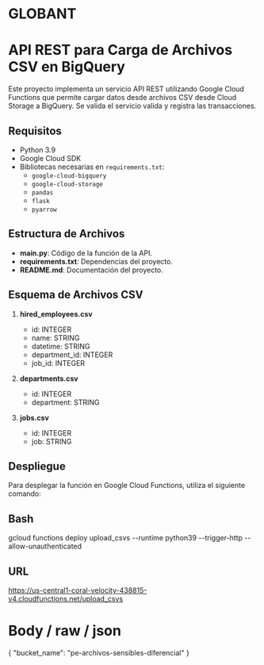 # GLOBANT

# API REST para Carga de Archivos CSV en BigQuery

Este proyecto implementa un servicio API REST utilizando Google Cloud Functions que permite cargar datos desde archivos CSV desde Cloud Storage a BigQuery. Se valida el servicio valida y registra las transacciones.

## Requisitos

- Python 3.9
- Google Cloud SDK
- Bibliotecas necesarias en `requirements.txt`:
  - `google-cloud-bigquery`
  - `google-cloud-storage`
  - `pandas`
  - `flask`
  - `pyarrow`

## Estructura de Archivos

- **main.py**: Código de la función de la API.
- **requirements.txt**: Dependencias del proyecto.
- **README.md**: Documentación del proyecto.

## Esquema de Archivos CSV

1. **hired_employees.csv**
   - id: INTEGER
   - name: STRING
   - datetime: STRING
   - department_id: INTEGER
   - job_id: INTEGER

2. **departments.csv**
   - id: INTEGER
   - department: STRING

3. **jobs.csv**
   - id: INTEGER
   - job: STRING

## Despliegue

Para desplegar la función en Google Cloud Functions, utiliza el siguiente comando:

## Bash
gcloud functions deploy upload_csvs --runtime python39 --trigger-http --allow-unauthenticated

## URL

https://us-central1-coral-velocity-438815-v4.cloudfunctions.net/upload_csvs

# Body / raw / json

{
    "bucket_name": "pe-archivos-sensibles-diferencial"
}
